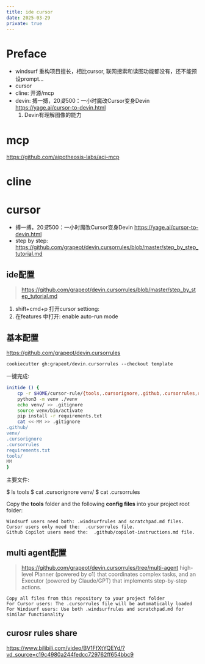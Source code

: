 ```yaml
---
title: ide cursor
date: 2025-03-29
private: true
---
```

# Preface
- windsurf 重构项目擅长，相比cursor, 联网搜索和读图功能都没有，还不能预设prompt…
- cursor
- cline:  开源/mcp
- devin: 搏一搏，$20变$500：一小时魔改Cursor变身Devin https://yage.ai/cursor-to-devin.html
    1. Devin有理解图像的能力

# mcp
https://github.com/aipotheosis-labs/aci-mcp

# cline

# cursor
- 搏一搏，$20变$500：一小时魔改Cursor变身Devin https://yage.ai/cursor-to-devin.html
- step by step: https://github.com/grapeot/devin.cursorrules/blob/master/step_by_step_tutorial.md

## ide配置
> https://github.com/grapeot/devin.cursorrules/blob/master/step_by_step_tutorial.md
1. shift+cmd+p 打开cursor settiong:
2. 在features 中打开: enable auto-run mode

## 基本配置
https://github.com/grapeot/devin.cursorrules

    cookiecutter gh:grapeot/devin.cursorrules --checkout template  

一键完成:
```bash
initide () {
    cp -r $HOME/cursor-rule/{tools,.cursorignore,.github,.cursorrules,requirements.txt} ./
    python3 -m venv ./venv
    echo venv/ >> .gitignore
    source venv/bin/activate
    pip install -r requirements.txt
    cat <<-MM >> .gitignore
.github/
venv/
.cursorignore
.cursorrules
requirements.txt
tools/
MM
}
```


主要文件: 

   $ ls tools
   $ cat .cursorignore 
   venv/
   $ cat .cursorrules

Copy the **tools** folder and the following **config files** into your project root folder:  

    Windsurf users need both: .windsurfrules and scratchpad.md files. 
    Cursor users only need the:  .cursorrules file. 
    Github Copilot users need the:  .github/copilot-instructions.md file.

## multi agent配置
> https://github.com/grapeot/devin.cursorrules/tree/multi-agent
high-level Planner (powered by o1) that coordinates complex tasks,
and an Executor (powered by Claude/GPT) that implements step-by-step actions.

    Copy all files from this repository to your project folder
    For Cursor users: The .cursorrules file will be automatically loaded
    For Windsurf users: Use both .windsurfrules and scratchpad.md for similar functionality

## curosr rules share
https://www.bilibili.com/video/BV1FfXtYQEYd/?vd_source=c19c4980a244fedcc729762ff654bbc9